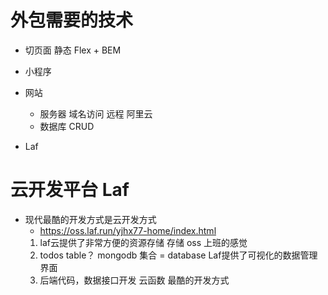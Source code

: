 # 外包需要的技术

- 切页面   静态
   Flex + BEM  
- 小程序
- 网站
    - 服务器  域名访问  远程
      阿里云 
    - 数据库  CRUD 

- Laf

# 云开发平台 Laf
- 现代最酷的开发方式是云开发方式
   - https://oss.laf.run/yjhx77-home/index.html
   1. laf云提供了非常方便的资源存储  存储 oss 上班的感觉
   2. todos table？ mongodb
       集合 = database
       Laf提供了可视化的数据管理界面
   3. 后端代码，数据接口开发
       云函数 最酷的开发方式
